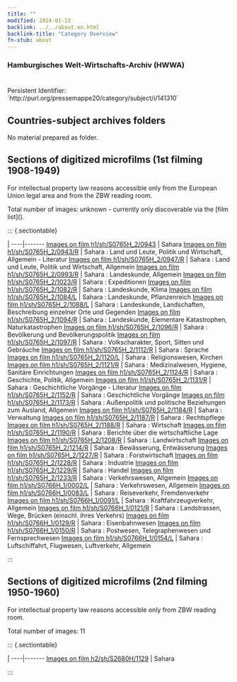 ```yaml
---
title: ""
modified: 2024-01-13
backlink: ../../about.en.html
backlink-title: "Category Overview"
fn-stub: about
---
```


### Hamburgisches Welt-Wirtschafts-Archiv (HWWA)

# 

<div class="hint">Persistent Identifier: `http://purl.org/pressemappe20/category/subject/i/141310`</div>







## Countries-subject archives folders





No material prepared as folder.



<a id="filmsections" />

## Sections of digitized microfilms (1st filming 1908-1949)

<p>For intellectual property law reasons accessible only from the European Union legal area and from the ZBW reading room.</p>



<p>Total number of images: unknown - currently only discoverable via the [film list]().</p>




::: {.sectiontable}

 | 
----|-------
<a class="btn" href="https://pm20.zbw.eu/film/h1/sh/S0765H_2/0943" rel="nofollow">Images on film h1/sh/S0765H_2/0943</a> | Sahara
<a class="btn" href="https://pm20.zbw.eu/film/h1/sh/S0765H_2/0943/R" rel="nofollow">Images on film h1/sh/S0765H_2/0943/R</a> | Sahara : Land und Leute, Politik und Wirtschaft, Allgemein - Literatur
<a class="btn" href="https://pm20.zbw.eu/film/h1/sh/S0765H_2/0947/R" rel="nofollow">Images on film h1/sh/S0765H_2/0947/R</a> | Sahara : Land und Leute, Politik und Wirtschaft, Allgemein
<a class="btn" href="https://pm20.zbw.eu/film/h1/sh/S0765H_2/0993/R" rel="nofollow">Images on film h1/sh/S0765H_2/0993/R</a> | Sahara : Landeskunde, Allgemein
<a class="btn" href="https://pm20.zbw.eu/film/h1/sh/S0765H_2/1023/R" rel="nofollow">Images on film h1/sh/S0765H_2/1023/R</a> | Sahara : Expeditionen
<a class="btn" href="https://pm20.zbw.eu/film/h1/sh/S0765H_2/1082/R" rel="nofollow">Images on film h1/sh/S0765H_2/1082/R</a> | Sahara : Landeskunde, Klima
<a class="btn" href="https://pm20.zbw.eu/film/h1/sh/S0765H_2/1084/L" rel="nofollow">Images on film h1/sh/S0765H_2/1084/L</a> | Sahara : Landeskunde, Pflanzenreich
<a class="btn" href="https://pm20.zbw.eu/film/h1/sh/S0765H_2/1088/L" rel="nofollow">Images on film h1/sh/S0765H_2/1088/L</a> | Sahara : Landeskunde, Landschaften, Beschreibung einzelner Orte und Gegenden
<a class="btn" href="https://pm20.zbw.eu/film/h1/sh/S0765H_2/1094/R" rel="nofollow">Images on film h1/sh/S0765H_2/1094/R</a> | Sahara : Landeskunde, Elementare Katastrophen, Naturkatastrophen
<a class="btn" href="https://pm20.zbw.eu/film/h1/sh/S0765H_2/1096/R" rel="nofollow">Images on film h1/sh/S0765H_2/1096/R</a> | Sahara : Bevölkerung und Bevölkerungspolitik
<a class="btn" href="https://pm20.zbw.eu/film/h1/sh/S0765H_2/1097/R" rel="nofollow">Images on film h1/sh/S0765H_2/1097/R</a> | Sahara : Volkscharakter, Sport, Sitten und Gebräuche
<a class="btn" href="https://pm20.zbw.eu/film/h1/sh/S0765H_2/1112/R" rel="nofollow">Images on film h1/sh/S0765H_2/1112/R</a> | Sahara : Sprache
<a class="btn" href="https://pm20.zbw.eu/film/h1/sh/S0765H_2/1120/L" rel="nofollow">Images on film h1/sh/S0765H_2/1120/L</a> | Sahara : Religionswesen, Kirchen
<a class="btn" href="https://pm20.zbw.eu/film/h1/sh/S0765H_2/1121/R" rel="nofollow">Images on film h1/sh/S0765H_2/1121/R</a> | Sahara : Medizinalwesen, Hygiene, Sanitäre Einrichtungen
<a class="btn" href="https://pm20.zbw.eu/film/h1/sh/S0765H_2/1124/R" rel="nofollow">Images on film h1/sh/S0765H_2/1124/R</a> | Sahara : Geschichte, Politik, Allgemein
<a class="btn" href="https://pm20.zbw.eu/film/h1/sh/S0765H_2/1131/R" rel="nofollow">Images on film h1/sh/S0765H_2/1131/R</a> | Sahara : Geschichtliche Vorgänge - Literatur
<a class="btn" href="https://pm20.zbw.eu/film/h1/sh/S0765H_2/1152/R" rel="nofollow">Images on film h1/sh/S0765H_2/1152/R</a> | Sahara : Geschichtliche Vorgänge
<a class="btn" href="https://pm20.zbw.eu/film/h1/sh/S0765H_2/1173/R" rel="nofollow">Images on film h1/sh/S0765H_2/1173/R</a> | Sahara : Außenpolitik und politische Beziehungen zum Ausland, Allgemein
<a class="btn" href="https://pm20.zbw.eu/film/h1/sh/S0765H_2/1184/R" rel="nofollow">Images on film h1/sh/S0765H_2/1184/R</a> | Sahara : Verwaltung
<a class="btn" href="https://pm20.zbw.eu/film/h1/sh/S0765H_2/1187/R" rel="nofollow">Images on film h1/sh/S0765H_2/1187/R</a> | Sahara : Rechtspflege
<a class="btn" href="https://pm20.zbw.eu/film/h1/sh/S0765H_2/1188/R" rel="nofollow">Images on film h1/sh/S0765H_2/1188/R</a> | Sahara : Wirtschaft
<a class="btn" href="https://pm20.zbw.eu/film/h1/sh/S0765H_2/1190/R" rel="nofollow">Images on film h1/sh/S0765H_2/1190/R</a> | Sahara : Berichte über die wirtschaftliche Lage
<a class="btn" href="https://pm20.zbw.eu/film/h1/sh/S0765H_2/1208/R" rel="nofollow">Images on film h1/sh/S0765H_2/1208/R</a> | Sahara : Landwirtschaft
<a class="btn" href="https://pm20.zbw.eu/film/h1/sh/S0765H_2/1214/R" rel="nofollow">Images on film h1/sh/S0765H_2/1214/R</a> | Sahara : Bewässerung, Entwässerung
<a class="btn" href="https://pm20.zbw.eu/film/h1/sh/S0765H_2/1227/R" rel="nofollow">Images on film h1/sh/S0765H_2/1227/R</a> | Sahara : Forstwirtschaft
<a class="btn" href="https://pm20.zbw.eu/film/h1/sh/S0765H_2/1228/R" rel="nofollow">Images on film h1/sh/S0765H_2/1228/R</a> | Sahara : Industrie
<a class="btn" href="https://pm20.zbw.eu/film/h1/sh/S0765H_2/1229/R" rel="nofollow">Images on film h1/sh/S0765H_2/1229/R</a> | Sahara : Handel
<a class="btn" href="https://pm20.zbw.eu/film/h1/sh/S0765H_2/1233/R" rel="nofollow">Images on film h1/sh/S0765H_2/1233/R</a> | Sahara : Verkehrswesen, Allgemein
<a class="btn" href="https://pm20.zbw.eu/film/h1/sh/S0766H_1/0002/L" rel="nofollow">Images on film h1/sh/S0766H_1/0002/L</a> | Sahara : Verkehrswesen, Allgemein
<a class="btn" href="https://pm20.zbw.eu/film/h1/sh/S0766H_1/0083/L" rel="nofollow">Images on film h1/sh/S0766H_1/0083/L</a> | Sahara : Reiseverkehr, Fremdenverkehr
<a class="btn" href="https://pm20.zbw.eu/film/h1/sh/S0766H_1/0091/L" rel="nofollow">Images on film h1/sh/S0766H_1/0091/L</a> | Sahara : Kraftfahrzeugverkehr, Allgemein
<a class="btn" href="https://pm20.zbw.eu/film/h1/sh/S0766H_1/0121/R" rel="nofollow">Images on film h1/sh/S0766H_1/0121/R</a> | Sahara : Landstrassen, Wege, Brücken (einschl. ihres Verkehrs)
<a class="btn" href="https://pm20.zbw.eu/film/h1/sh/S0766H_1/0129/R" rel="nofollow">Images on film h1/sh/S0766H_1/0129/R</a> | Sahara : Eisenbahnwesen
<a class="btn" href="https://pm20.zbw.eu/film/h1/sh/S0766H_1/0150/R" rel="nofollow">Images on film h1/sh/S0766H_1/0150/R</a> | Sahara : Postwesen, Telegraphenwesen und Fernsprechwesen
<a class="btn" href="https://pm20.zbw.eu/film/h1/sh/S0766H_1/0154/L" rel="nofollow">Images on film h1/sh/S0766H_1/0154/L</a> | Sahara : Luftschiffahrt, Flugwesen, Luftverkehr, Allgemein


:::




## Sections of digitized microfilms (2nd filming 1950-1960)

<p>For intellectual property law reasons accessible only from ZBW reading room.</p>



<p>Total number of images: 11</p>




::: {.sectiontable}

 | 
----|-------
<a class="btn" href="https://pm20.zbw.eu/film/h2/sh/S2680H/1129" rel="nofollow">Images on film h2/sh/S2680H/1129</a> | Sahara


:::
















